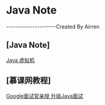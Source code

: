 # Java Note
---------------------Created By Airren

## [Java Note]

[Java 虚拟机](JavaNote/Java虚拟机.md)


## [慕课网教程]
[Google面试官亲授 升级Java面试](imooc/imooc_Google讲Java/0_Category.md)
[]()
[]()
[]()
[]()
[]()
[]()







